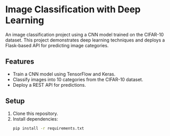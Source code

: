 # Image Classification with Deep Learning

An image classification project using a CNN model trained on the CIFAR-10 dataset. This project demonstrates deep learning techniques and deploys a Flask-based API for predicting image categories.

## Features
- Train a CNN model using TensorFlow and Keras.
- Classify images into 10 categories from the CIFAR-10 dataset.
- Deploy a REST API for predictions.

## Setup
1. Clone this repository.
2. Install dependencies:
   ```bash
   pip install -r requirements.txt
